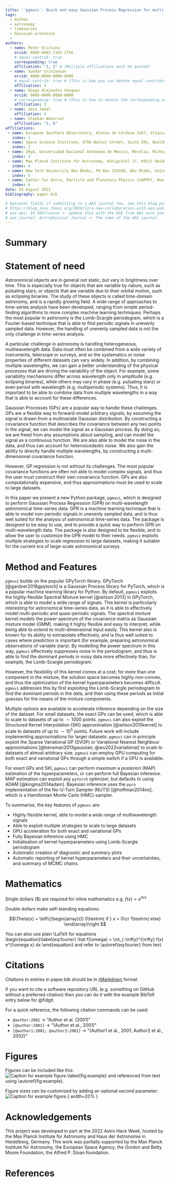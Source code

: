 ```yaml
---
title: '`pgmuvi`: Quick and easy Gaussian Process Regression for multi-wavelength astronomical timeseries' #A Python package for galactic dynamics'
tags:
  - Python
  - astronomy
  - timeseries
  - Gaussian processes
  - 
authors:
  - name: Peter Scicluna
    orcid: 0000-0002-1161-3756
    # equal-contrib: true
    corresponding: true
    affiliation: "1, 2" # (Multiple affiliations must be quoted)
  - name: Sundar Srinivasan
    orcid: 0000-0000-0000-0000
    # equal-contrib: true # (This is how you can denote equal contributions between multiple authors)
    affiliation: 3
  - name: Diego Alejandro Vasquez
    orcid: 0000-0000-0000-0000
    # corresponding: true # (This is how to denote the corresponding author)
    affiliation: 3
  - name: Sara Jamal
    affiliation: 4
  - name: Stephan Waterval
    affiliation: "5, 6"
affiliations:
 - name: European Southern Observatory, Alonso de Córdova 3107, Vitacura, Santiago, Chile
   index: 1
 - name: Space Science Institute, 4750 Walnut Street, Suite 205, Boulder, CO 80301, USA
   index: 2
 - name: IRyA, Universidad Nacional Autónoma de México, Morelia, Michoacán, México
   index: 3
 - name: Max Planck Institute for Astronomy, Königstuhl 17, 69117 Heidelberg, Germany
   index: 4
 - name: New York University Abu Dhabi, PO Box 129188, Abu Dhabi, United Arab Emirates
   index: 5
 - name: Center for Astro, Particle and Planetary Physics (CAPPP), New York University Abu Dhabi, PO Box 129188, Abu Dhabi, United Arab Emirates
   index: 6
date: XX August 2023
bibliography: paper.bib

# Optional fields if submitting to a AAS journal too, see this blog post:
# https://blog.joss.theoj.org/2018/12/a-new-collaboration-with-aas-publishing
# aas-doi: 10.3847/xxxxx <- update this with the DOI from AAS once you know it.
# aas-journal: Astrophysical Journal <- The name of the AAS journal.
---
```


# Summary



# Statement of need

Astronomical objects are in general not static, but vary in brightness over time. 
This is especially true for objects that are variable by nature, such as pulsating stars, or objects that are variable due to their orbital motion, such as eclipsing binaries. 
The study of these objects is called time-domain astronomy, and is a rapidly growing field. 
A wide range of approaches to time-series analysis have been developed, ranging from simple period-finding algorithms to more complex machine learning techniques.
Perhaps the most popular in astronomy is the Lomb-Scargle periodogram, which is a Fourier-based technique that is able to find periodic signals in unevenly sampled data.
However, the handling of unevenly sampled data is not the only challenge in time-series analysis.
<!-- The study of time-domain astronomy is often hampered by the fact that the data is not always of the same quality, or that the data is not always available in the same wavelength. 
This is especially true for data from space-based telescopes, which are often limited in their lifetime, and thus the amount of data that can be collected. -->

A particular challenge in astronomy is handling heterogeneous, multiwavelength data.
Data must often be combined from a wide variety of instruments, telecsope or surveys, and so the systematics or noise properties of different datasets can vary widely.
In addition, by combining multiple wavelengths, we can gain a better understanding of the physical processes that are driving the variability of the object.
For example, some variability mechanisms differ across wavelength only in amplitude (e.g. eclipsing binaries), while others may vary in phase (e.g. pulsating stars) or even period with wavelength (e.g. multiperiodic systems).
Thus, it is important to be able to combine data from multiple wavelengths in a way that is able to account for these differences.

Gaussian Processes (GPs) are a popular way to handle these challenges.
GPs are a flexible way to forward-model arbitrary signals, by assuming the signal is drawn from a multivariate Gaussian distribution.
By constructing a covariance function that describes the covariance between any two points in the signal, we can model the signal as a Gaussian process.
By doing so, we are freed from any assumptions about sampling, and can model the signal as a continuous function.
We are also able to model the noise in the data, and thus can account for heteroscedastic noise.
We also gain the ability to directly handle multiple wavelengths, by constructing a multi-dimensional covariance function.

However, GP regression is not without its challenges.
The most popular covariance functions are often not able to model complex signals, and thus the user must construct their own covariance function.
GPs are also computationally expensive, and thus approximations must be used to scale to large datasets.


In this paper we present a new Python package, `pgmuvi`, which is designed to perform Gaussian Process Regression (GPR) on multi-wavelength astronomical time-series data.
GPR is a machine learning technique that is able to model non-periodic signals in unevenly sampled data, and is thus well suited for the analysis of astronomical time-series data.
The package is designed to be easy to use, and to provide a quick way to perform GPR on multi-wavelength data.
The package is also designed to be flexible, and to allow the user to customize the GPR model to their needs.
`pgmuvi` exploits multiple strategies to scale regression to large datasets, making it suitable for the current era of large-scale astronomical surveys.

# Method and Features

`pgmuvi` builds on the popular GPyTorch library.
GPyTorch [@gardner2018gpytorch] is a Gaussian Process library for PyTorch, which is a popular machine learning library for Python.
By default, `pgmuvi` exploits the highly-flexible Spectral Mixture kernel [@wilson:2013] in GPyTorch, which is able to model a wide range of signals.
This kernel is particularly interesting for astronomical time-series data, as it is able to effectively model multi-periodic and quasi-periodic signals.
The spectral mixture kernel models the power spectrum of the covariance matrix as Gaussian mixture model (GMM), making it highly flexible and easy to interpret, while being able to extend to multi-dimensional input easily.
This kernel also is known for its ability to extrapolate effectively, and is thus well suited to cases where prediction is important (for example, preparing astronomical observations of variable stars).
By modelling the power spectrum in this way, `pgmuvi` effectively suppresses noise in the periodogram, and thus is able to find the dominant periods in noisy data more effectively than, for example, the Lomb-Scargle periodogram.

However, the flexibility of this kernel comes at a cost; for more than one component in the mixture, the solution space becomes highly non-convex, and thus the optimization of the kernel hyperparameters becomes difficult.
`pgmuvi` addresses this by first exploiting the Lomb-Scargle periodogram to find the dominant periods in the data, and then using these periods as initial guesses for the means of the mixture components.


Multiple options are available to accelerate inference depending on the size of the dataset.
For small datasets, the exact GPs can be used, which is able to scale to datasets of up to $\sim1000$ points.
`pgmuvi` can also exploit the Structured Kernel Interpolation (SKI) approximation [@wilson2015kernel] to scale to datasets of up to $\sim10^5$ points.
Future work will include implementing approximations for larger datasets: `pgmuvi` can in principle exploit the Sparse Variational GP (SVGP) or Variational Nearest Neighbour approximations [@hensman2013gaussian; @wu2022variational] to scale to datasets of almost arbitrary size.
`pgmuvi` can employ GPU computing for both exact and variational GPs through a simple switch if a GPU is available.

For exact GPs and SKI, `pgmuvi` can perform maximum a posteriori (MAP) estimation of the hyperparameters, or can perform full Bayesian inference.
MAP estimation can exploit any `pytorch` optimizer, but defaults to using ADAM [@kingma2014adam].
Bayesian inference uses the `pyro` implementation of the No-U-Turn Sampler (NUTS) [@hoffman2014no], which is a Hamiltonian Monte Carlo (HMC) sampler.

To summarise, the key features of `pgmuvi` are:

- Highly flexible kernel, able to model a wide range of multiwavelength signals
- Able to exploit multiple strategies to scale to large datasets
- GPU acceleration for both exact and variational GPs
- Fully Bayesian inference using HMC
- Initialisation of kernel hyperparameters using Lomb-Scargle periodogram
- Automatic creation of diagnostic and summary plots
- Automatic reporting of kernel hyperparameters and their uncertainties, and summary of MCMC chains.



# Mathematics

Single dollars ($) are required for inline mathematics e.g. $f(x) = e^{\pi/x}$

Double dollars make self-standing equations:

$$\Theta(x) = \left\{\begin{array}{l}
0\textrm{ if } x < 0\cr
1\textrm{ else}
\end{array}\right.$$

You can also use plain \LaTeX for equations
\begin{equation}\label{eq:fourier}
\hat f(\omega) = \int_{-\infty}^{\infty} f(x) e^{i\omega x} dx
\end{equation}
and refer to \autoref{eq:fourier} from text.

# Citations

Citations to entries in paper.bib should be in
[rMarkdown](http://rmarkdown.rstudio.com/authoring_bibliographies_and_citations.html)
format.

If you want to cite a software repository URL (e.g. something on GitHub without a preferred
citation) then you can do it with the example BibTeX entry below for @fidgit.

For a quick reference, the following citation commands can be used:
- `@author:2001`  ->  "Author et al. (2001)"
- `[@author:2001]` -> "(Author et al., 2001)"
- `[@author1:2001; @author2:2001]` -> "(Author1 et al., 2001; Author2 et al., 2002)"

# Figures

Figures can be included like this:
![Caption for example figure.\label{fig:example}](figure.png)
and referenced from text using \autoref{fig:example}.

Figure sizes can be customized by adding an optional second parameter:
![Caption for example figure.](figure.png){ width=20% }

# Acknowledgements

This project was developed in part at the 2022 Astro Hack Week, hosted by the Max Planck Institute for Astronomy  and Haus der Astronomie in Heidelberg, Germany.
This work was partially supported by the Max Planck Institute for Astronomy, the European Space Agency, the Gordon and Betty Moore Foundation, the Alfred P. Sloan foundation.


# References